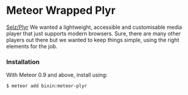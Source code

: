 Meteor Wrapped Plyr
=====================

[Selz/Plyr](http://plyr.io/)
We wanted a lightweight, accessible and customisable media player that just supports modern browsers.
Sure, there are many other players out there but we wanted to keep things simple, using the right elements for the job.


### Installation

With Meteor 0.9 and above, install using:

```sh
$ meteor add bixin:meteor-plyr
```